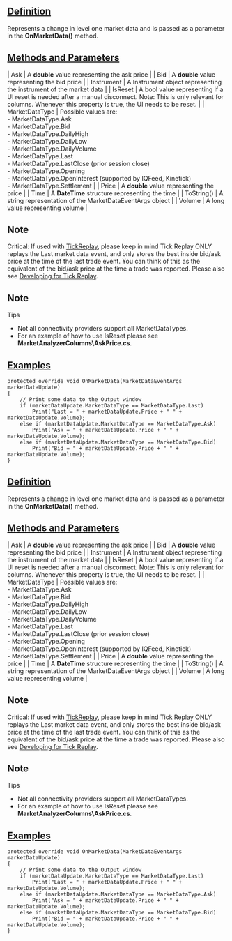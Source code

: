 ## [Definition](https://developer.ninjatrader.com/docs/desktop/marketdataeventargs\#definition)

Represents a change in level one market data and is passed as a parameter in the **OnMarketData()** method.

## [Methods and Parameters](https://developer.ninjatrader.com/docs/desktop/marketdataeventargs\#methods-and-parameters)

| Ask | A **double** value representing the ask price |
| Bid | A **double** value representing the bid price |
| Instrument | A Instrument object representing the instrument of the market data |
| IsReset | A bool value representing if a UI reset is needed after a manual disconnect. Note: This is only relevant for columns. Whenever this property is true, the UI needs to be reset. |
| MarketDataType | Possible values are:<br>- MarketDataType.Ask<br>- MarketDataType.Bid<br>- MarketDataType.DailyHigh<br>- MarketDataType.DailyLow<br>- MarketDataType.DailyVolume<br>- MarketDataType.Last<br>- MarketDataType.LastClose (prior session close)<br>- MarketDataType.Opening<br>- MarketDataType.OpenInterest (supported by IQFeed, Kinetick)<br>- MarketDataType.Settlement |
| Price | A **double** value representing the price |
| Time | A **DateTime** structure representing the time |
| ToString() | A string representation of the MarketDataEventArgs object |
| Volume | A long value representing volume |

## Note

Critical: If used with [TickReplay](https://ninjatrader.com/support/helpGuides/nt8/NT%20HelpGuide%20English.html?tick_replay.htm), please keep in mind Tick Replay ONLY replays the Last market data event, and only stores the best inside bid/ask price at the time of the last trade event. You can think of this as the equivalent of the bid/ask price at the time a trade was reported. Please also see [Developing for Tick Replay](https://developer.ninjatrader.com/docs/desktop/developing_for_tick_replay).

## Note

Tips

- Not all connectivity providers support all MarketDataTypes.
- For an example of how to use IsReset please see **MarketAnalyzerColumns\\AskPrice.cs**.

## [Examples](https://developer.ninjatrader.com/docs/desktop/marketdataeventargs\#examples)

```jsx-150469391 csharp
protected override void OnMarketData(MarketDataEventArgs marketDataUpdate)
{
    // Print some data to the Output window
    if (marketDataUpdate.MarketDataType == MarketDataType.Last)
        Print("Last = " + marketDataUpdate.Price + " " + marketDataUpdate.Volume);
    else if (marketDataUpdate.MarketDataType == MarketDataType.Ask)
        Print("Ask = " + marketDataUpdate.Price + " " + marketDataUpdate.Volume);
    else if (marketDataUpdate.MarketDataType == MarketDataType.Bid)
        Print("Bid = " + marketDataUpdate.Price + " " + marketDataUpdate.Volume);
}

```

## [Definition](https://developer.ninjatrader.com/docs/desktop/marketdataeventargs\#definition)

Represents a change in level one market data and is passed as a parameter in the **OnMarketData()** method.

## [Methods and Parameters](https://developer.ninjatrader.com/docs/desktop/marketdataeventargs\#methods-and-parameters)

| Ask | A **double** value representing the ask price |
| Bid | A **double** value representing the bid price |
| Instrument | A Instrument object representing the instrument of the market data |
| IsReset | A bool value representing if a UI reset is needed after a manual disconnect. Note: This is only relevant for columns. Whenever this property is true, the UI needs to be reset. |
| MarketDataType | Possible values are:<br>- MarketDataType.Ask<br>- MarketDataType.Bid<br>- MarketDataType.DailyHigh<br>- MarketDataType.DailyLow<br>- MarketDataType.DailyVolume<br>- MarketDataType.Last<br>- MarketDataType.LastClose (prior session close)<br>- MarketDataType.Opening<br>- MarketDataType.OpenInterest (supported by IQFeed, Kinetick)<br>- MarketDataType.Settlement |
| Price | A **double** value representing the price |
| Time | A **DateTime** structure representing the time |
| ToString() | A string representation of the MarketDataEventArgs object |
| Volume | A long value representing volume |

## Note

Critical: If used with [TickReplay](https://ninjatrader.com/support/helpGuides/nt8/NT%20HelpGuide%20English.html?tick_replay.htm), please keep in mind Tick Replay ONLY replays the Last market data event, and only stores the best inside bid/ask price at the time of the last trade event. You can think of this as the equivalent of the bid/ask price at the time a trade was reported. Please also see [Developing for Tick Replay](https://developer.ninjatrader.com/docs/desktop/developing_for_tick_replay).

## Note

Tips

- Not all connectivity providers support all MarketDataTypes.
- For an example of how to use IsReset please see **MarketAnalyzerColumns\\AskPrice.cs**.

## [Examples](https://developer.ninjatrader.com/docs/desktop/marketdataeventargs\#examples)

```jsx-150469391 csharp
protected override void OnMarketData(MarketDataEventArgs marketDataUpdate)
{
    // Print some data to the Output window
    if (marketDataUpdate.MarketDataType == MarketDataType.Last)
        Print("Last = " + marketDataUpdate.Price + " " + marketDataUpdate.Volume);
    else if (marketDataUpdate.MarketDataType == MarketDataType.Ask)
        Print("Ask = " + marketDataUpdate.Price + " " + marketDataUpdate.Volume);
    else if (marketDataUpdate.MarketDataType == MarketDataType.Bid)
        Print("Bid = " + marketDataUpdate.Price + " " + marketDataUpdate.Volume);
}

```